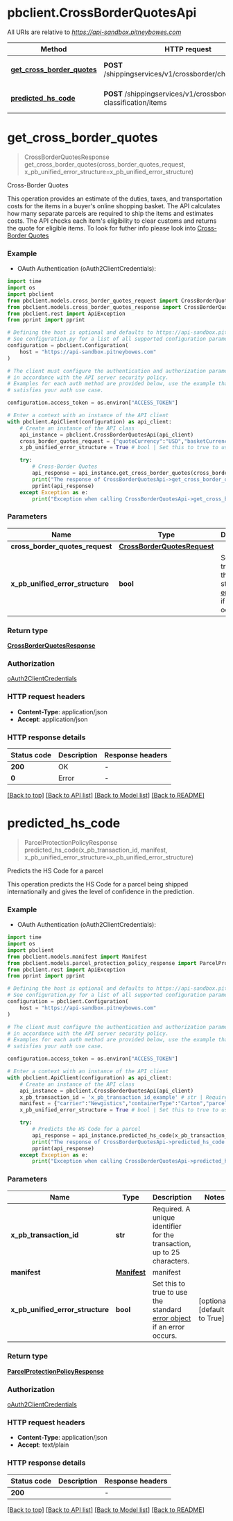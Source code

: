# pbclient.CrossBorderQuotesApi

All URIs are relative to *https://api-sandbox.pitneybowes.com*

Method | HTTP request | Description
------------- | ------------- | -------------
[**get_cross_border_quotes**](CrossBorderQuotesApi.md#get_cross_border_quotes) | **POST** /shippingservices/v1/crossborder/checkout/quotes | Cross-Border Quotes
[**predicted_hs_code**](CrossBorderQuotesApi.md#predicted_hs_code) | **POST** /shippingservices/v1/crossborder/hs-classification/items | Predicts the HS Code for a parcel


# **get_cross_border_quotes**
> CrossBorderQuotesResponse get_cross_border_quotes(cross_border_quotes_request, x_pb_unified_error_structure=x_pb_unified_error_structure)

Cross-Border Quotes

This operation provides an estimate of the duties, taxes, and transportation costs for the items in a buyer's online shopping basket. The API calculates how many separate parcels are required to ship the items and estimates costs. The API checks each item's eligibility to clear customs and returns the quote for eligible items. To look for futher info please look into [Cross-Border Quotes](https://shipping.pitneybowes.com/api/post-quotes.html#)

### Example

* OAuth Authentication (oAuth2ClientCredentials):
```python
import time
import os
import pbclient
from pbclient.models.cross_border_quotes_request import CrossBorderQuotesRequest
from pbclient.models.cross_border_quotes_response import CrossBorderQuotesResponse
from pbclient.rest import ApiException
from pprint import pprint

# Defining the host is optional and defaults to https://api-sandbox.pitneybowes.com
# See configuration.py for a list of all supported configuration parameters.
configuration = pbclient.Configuration(
    host = "https://api-sandbox.pitneybowes.com"
)

# The client must configure the authentication and authorization parameters
# in accordance with the API server security policy.
# Examples for each auth method are provided below, use the example that
# satisfies your auth use case.

configuration.access_token = os.environ["ACCESS_TOKEN"]

# Enter a context with an instance of the API client
with pbclient.ApiClient(configuration) as api_client:
    # Create an instance of the API class
    api_instance = pbclient.CrossBorderQuotesApi(api_client)
    cross_border_quotes_request = {"quoteCurrency":"USD","basketCurrency":"USD","fromAddress":{"name":"John Smith","residential":false,"company":"Supplies","addressLines":["545 Market St"],"cityTown":"San Francisco","stateProvince":"CA","postalCode":"94105","countryCode":"US","email":"john@example.com","phone":"415-555-0000"},"toAddress":{"name":"Jan Jones","residential":true,"addressLines":["2168 King St N"],"cityTown":"Waterloo","stateProvince":"ON","postalCode":"N2J 4G8","countryCode":"CA","email":"jan@example.com","phone":"519-555-0000"},"basketItems":[{"brand":"","categories":[{"categoryCode":"UNKNOWN","descriptions":[{"locale":"en","name":"Dress","parentsNames":["Clothing","Women"]}],"parentCategoryCode":"6543","url":"www.example.com"}],"description":"Red Embroidered","eccn":"EAR99","hazmats":["hazmat","ormd"],"hSTariffCode":"4203100001","hSTariffCodeCountry":"AU","identifiers":[{"number":"123456","source":"isbn"}],"imageUrls":["www.example.com"],"itemDimension":{"length":11,"height":8.5,"width":5,"unitOfMeasurement":"IN"},"itemId":"G_123456","manufacturer":"","originCountryCode":"CN","pricing":{"price":20,"codPrice":[{"price":20,"cod":"CA","includesDuty":false,"includesTaxes":false}],"dutiableValue":20},"quantity":2,"unitPrice":19.99,"unitWeight":{"weight":5,"unitOfMeasurement":"lb"},"url":"http://www.example.com/products/160921_030"}],"rates":[{"carrier":"PBI","serviceId":"PBXPS"}],"shipmentOptions":[{"name":"SHIPPER_ID","value":"9024324564"},{"name":"CLIENT_ID","value":"789123"},{"name":"CARRIER_FACILITY_ID","value":"US_ELOVATIONS_KY"}]} # CrossBorderQuotesRequest | 
    x_pb_unified_error_structure = True # bool | Set this to true to use the standard [error object](https://shipping.pitneybowes.com/reference/error-object.html#standard-error-object) if an error occurs. (optional) (default to True)

    try:
        # Cross-Border Quotes
        api_response = api_instance.get_cross_border_quotes(cross_border_quotes_request, x_pb_unified_error_structure=x_pb_unified_error_structure)
        print("The response of CrossBorderQuotesApi->get_cross_border_quotes:\n")
        pprint(api_response)
    except Exception as e:
        print("Exception when calling CrossBorderQuotesApi->get_cross_border_quotes: %s\n" % e)
```


### Parameters

Name | Type | Description  | Notes
------------- | ------------- | ------------- | -------------
 **cross_border_quotes_request** | [**CrossBorderQuotesRequest**](CrossBorderQuotesRequest.md)|  | 
 **x_pb_unified_error_structure** | **bool**| Set this to true to use the standard [error object](https://shipping.pitneybowes.com/reference/error-object.html#standard-error-object) if an error occurs. | [optional] [default to True]

### Return type

[**CrossBorderQuotesResponse**](CrossBorderQuotesResponse.md)

### Authorization

[oAuth2ClientCredentials](../README.md#oAuth2ClientCredentials)

### HTTP request headers

 - **Content-Type**: application/json
 - **Accept**: application/json

### HTTP response details
| Status code | Description | Response headers |
|-------------|-------------|------------------|
**200** | OK |  -  |
**0** | Error |  -  |

[[Back to top]](#) [[Back to API list]](../README.md#documentation-for-api-endpoints) [[Back to Model list]](../README.md#documentation-for-models) [[Back to README]](../README.md)

# **predicted_hs_code**
> ParcelProtectionPolicyResponse predicted_hs_code(x_pb_transaction_id, manifest, x_pb_unified_error_structure=x_pb_unified_error_structure)

Predicts the HS Code for a parcel

This operation predicts the HS Code for a parcel being shipped internationally and gives the level of confidence in the prediction.

### Example

* OAuth Authentication (oAuth2ClientCredentials):
```python
import time
import os
import pbclient
from pbclient.models.manifest import Manifest
from pbclient.models.parcel_protection_policy_response import ParcelProtectionPolicyResponse
from pbclient.rest import ApiException
from pprint import pprint

# Defining the host is optional and defaults to https://api-sandbox.pitneybowes.com
# See configuration.py for a list of all supported configuration parameters.
configuration = pbclient.Configuration(
    host = "https://api-sandbox.pitneybowes.com"
)

# The client must configure the authentication and authorization parameters
# in accordance with the API server security policy.
# Examples for each auth method are provided below, use the example that
# satisfies your auth use case.

configuration.access_token = os.environ["ACCESS_TOKEN"]

# Enter a context with an instance of the API client
with pbclient.ApiClient(configuration) as api_client:
    # Create an instance of the API class
    api_instance = pbclient.CrossBorderQuotesApi(api_client)
    x_pb_transaction_id = 'x_pb_transaction_id_example' # str | Required. A unique identifier for the transaction, up to 25 characters.
    manifest = {"carrier":"Newgistics","containerType":"Carton","parcelTrackingNumbers":["9205500000000000000000","9206600000000000000000"],"documents":[{"resolution":"DPI_203","size":"DOC_4X4","fileFormat":"PDF"}],"parameters":[{"name":"CLIENT_CONTAINER_ID","value":"AB12345678"},{"name":"SHIPMENT_REFERENCE_NUMBER","value":"CD12345678"},{"name":"CLIENT_FACILITY_ID","value":"7777"},{"name":"CARRIER_GATEWAY_FACILITY_ID","value":"1234"},{"name":"CARRIER_FACILITY_ID","value":"4321"},{"name":"PRINT_CUSTOM_MESSAGE_1","value":"Container: AB12345678, Shipment: CD12345678"},{"name":"current_container","value":"1"},{"name":"total_container_count","value":"2"},{"name":"client_Id","value":"NGST"}]} # Manifest | manifest
    x_pb_unified_error_structure = True # bool | Set this to true to use the standard [error object](https://shipping.pitneybowes.com/reference/error-object.html#standard-error-object) if an error occurs. (optional) (default to True)

    try:
        # Predicts the HS Code for a parcel
        api_response = api_instance.predicted_hs_code(x_pb_transaction_id, manifest, x_pb_unified_error_structure=x_pb_unified_error_structure)
        print("The response of CrossBorderQuotesApi->predicted_hs_code:\n")
        pprint(api_response)
    except Exception as e:
        print("Exception when calling CrossBorderQuotesApi->predicted_hs_code: %s\n" % e)
```


### Parameters

Name | Type | Description  | Notes
------------- | ------------- | ------------- | -------------
 **x_pb_transaction_id** | **str**| Required. A unique identifier for the transaction, up to 25 characters. | 
 **manifest** | [**Manifest**](Manifest.md)| manifest | 
 **x_pb_unified_error_structure** | **bool**| Set this to true to use the standard [error object](https://shipping.pitneybowes.com/reference/error-object.html#standard-error-object) if an error occurs. | [optional] [default to True]

### Return type

[**ParcelProtectionPolicyResponse**](ParcelProtectionPolicyResponse.md)

### Authorization

[oAuth2ClientCredentials](../README.md#oAuth2ClientCredentials)

### HTTP request headers

 - **Content-Type**: application/json
 - **Accept**: text/plain

### HTTP response details
| Status code | Description | Response headers |
|-------------|-------------|------------------|
**200** |  |  -  |

[[Back to top]](#) [[Back to API list]](../README.md#documentation-for-api-endpoints) [[Back to Model list]](../README.md#documentation-for-models) [[Back to README]](../README.md)

